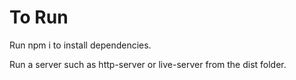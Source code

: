 # To Run
Run npm i to install dependencies. 

Run a server such as http-server or live-server from the dist folder. 